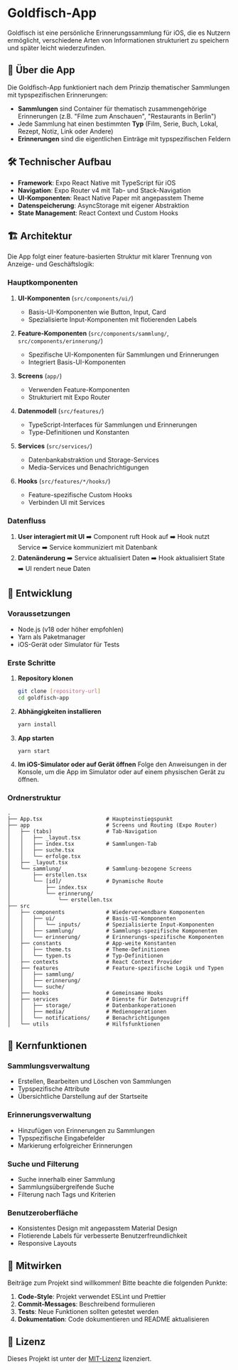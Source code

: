 # Goldfisch-App

Goldfisch ist eine persönliche Erinnerungssammlung für iOS, die es Nutzern ermöglicht, verschiedene Arten von Informationen strukturiert zu speichern und später leicht wiederzufinden.

## 📱 Über die App

Die Goldfisch-App funktioniert nach dem Prinzip thematischer Sammlungen mit typspezifischen Erinnerungen:

- **Sammlungen** sind Container für thematisch zusammengehörige Erinnerungen (z.B. "Filme zum Anschauen", "Restaurants in Berlin")
- Jede Sammlung hat einen bestimmten **Typ** (Film, Serie, Buch, Lokal, Rezept, Notiz, Link oder Andere)
- **Erinnerungen** sind die eigentlichen Einträge mit typspezifischen Feldern

## 🛠️ Technischer Aufbau

- **Framework**: Expo React Native mit TypeScript für iOS
- **Navigation**: Expo Router v4 mit Tab- und Stack-Navigation
- **UI-Komponenten**: React Native Paper mit angepasstem Theme
- **Datenspeicherung**: AsyncStorage mit eigener Abstraktion
- **State Management**: React Context und Custom Hooks

## 🏗️ Architektur

Die App folgt einer feature-basierten Struktur mit klarer Trennung von Anzeige- und Geschäftslogik:

### Hauptkomponenten

1. **UI-Komponenten** (`src/components/ui/`)
   - Basis-UI-Komponenten wie Button, Input, Card
   - Spezialisierte Input-Komponenten mit flotierenden Labels

2. **Feature-Komponenten** (`src/components/sammlung/`, `src/components/erinnerung/`)
   - Spezifische UI-Komponenten für Sammlungen und Erinnerungen
   - Integriert Basis-UI-Komponenten

3. **Screens** (`app/`)
   - Verwenden Feature-Komponenten
   - Strukturiert mit Expo Router

4. **Datenmodell** (`src/features/`)
   - TypeScript-Interfaces für Sammlungen und Erinnerungen
   - Type-Definitionen und Konstanten

5. **Services** (`src/services/`)
   - Datenbankabstraktion und Storage-Services
   - Media-Services und Benachrichtigungen

6. **Hooks** (`src/features/*/hooks/`)
   - Feature-spezifische Custom Hooks
   - Verbinden UI mit Services

### Datenfluss

1. **User interagiert mit UI** ➡️ Component ruft Hook auf ➡️ Hook nutzt Service ➡️ Service kommuniziert mit Datenbank
2. **Datenänderung** ➡️ Service aktualisiert Daten ➡️ Hook aktualisiert State ➡️ UI rendert neue Daten

## 🚀 Entwicklung

### Voraussetzungen

- Node.js (v18 oder höher empfohlen)
- Yarn als Paketmanager
- iOS-Gerät oder Simulator für Tests

### Erste Schritte

1. **Repository klonen**
   ```bash
   git clone [repository-url]
   cd goldfisch-app
   ```

2. **Abhängigkeiten installieren**
   ```bash
   yarn install
   ```

3. **App starten**
   ```bash
   yarn start
   ```

4. **Im iOS-Simulator oder auf Gerät öffnen**
   Folge den Anweisungen in der Konsole, um die App im Simulator oder auf einem physischen Gerät zu öffnen.

### Ordnerstruktur

```
.
├── App.tsx                    # Haupteinstiegspunkt
├── app                        # Screens und Routing (Expo Router)
│   ├── (tabs)                 # Tab-Navigation
│   │   ├── _layout.tsx
│   │   ├── index.tsx          # Sammlungen-Tab
│   │   ├── suche.tsx
│   │   └── erfolge.tsx
│   ├── _layout.tsx
│   └── sammlung/              # Sammlung-bezogene Screens
│       ├── erstellen.tsx
│       └── [id]/              # Dynamische Route
│           ├── index.tsx
│           └── erinnerung/
│               └── erstellen.tsx
├── src
│   ├── components             # Wiederverwendbare Komponenten
│   │   ├── ui/                # Basis-UI-Komponenten
│   │   │   └── inputs/        # Spezialisierte Input-Komponenten
│   │   ├── sammlung/          # Sammlungs-spezifische Komponenten
│   │   └── erinnerung/        # Erinnerungs-spezifische Komponenten
│   ├── constants              # App-weite Konstanten
│   │   ├── theme.ts           # Theme-Definitionen
│   │   └── typen.ts           # Typ-Definitionen
│   ├── contexts               # React Context Provider
│   ├── features               # Feature-spezifische Logik und Typen
│   │   ├── sammlung/
│   │   ├── erinnerung/
│   │   └── suche/
│   ├── hooks                  # Gemeinsame Hooks
│   ├── services               # Dienste für Datenzugriff
│   │   ├── storage/           # Datenbankoperationen
│   │   ├── media/             # Medienoperationen
│   │   └── notifications/     # Benachrichtigungen
│   └── utils                  # Hilfsfunktionen
```

## 🧩 Kernfunktionen

### Sammlungsverwaltung
- Erstellen, Bearbeiten und Löschen von Sammlungen
- Typspezifische Attribute
- Übersichtliche Darstellung auf der Startseite

### Erinnerungsverwaltung
- Hinzufügen von Erinnerungen zu Sammlungen
- Typspezifische Eingabefelder
- Markierung erfolgreicher Erinnerungen

### Suche und Filterung
- Suche innerhalb einer Sammlung
- Sammlungsübergreifende Suche
- Filterung nach Tags und Kriterien

### Benutzeroberfläche
- Konsistentes Design mit angepasstem Material Design
- Flotierende Labels für verbesserte Benutzerfreundlichkeit
- Responsive Layouts

## 🤝 Mitwirken

Beiträge zum Projekt sind willkommen! Bitte beachte die folgenden Punkte:

1. **Code-Style**: Projekt verwendet ESLint und Prettier
2. **Commit-Messages**: Beschreibend formulieren
3. **Tests**: Neue Funktionen sollten getestet werden
4. **Dokumentation**: Code dokumentieren und README aktualisieren

## 📄 Lizenz

Dieses Projekt ist unter der [MIT-Lizenz](LICENSE) lizenziert.